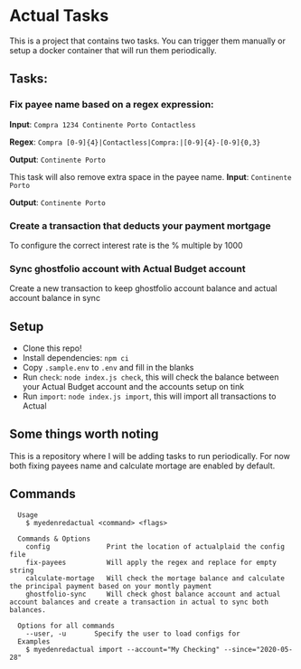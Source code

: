 # Actual Tasks
This is a project that contains two tasks. You can trigger them manually or setup a docker container that will run them periodically.

## Tasks:

### Fix payee name based on a regex expression:
**Input**: `Compra 1234 Continente Porto Contactless`

**Regex**: `Compra [0-9]{4}|Contactless|Compra:|[0-9]{4}-[0-9]{0,3}`

**Output**: `Continente Porto`

This task will also remove extra space in the payee name.
**Input**: `Continente       Porto` 

**Output**:  `Continente Porto` 

### Create a transaction that deducts your payment mortgage
To configure the correct interest rate is the % multiple by 1000

### Sync ghostfolio account with Actual Budget account
Create a new transaction to keep ghostfolio account balance and actual account balance in sync

## Setup

-   Clone this repo!
-   Install dependencies: `npm ci`
-   Copy `.sample.env` to `.env` and fill in the blanks
-   Run `check`: `node index.js check`, this will check the balance between your Actual Budget account and the accounts setup on tink
-   Run `import`: `node index.js import`, this will import all transactions to Actual

## Some things worth noting

This is a repository where I will be adding tasks to run periodically. For now both fixing payees name and calculate mortage are enabled by default.

## Commands


```
  Usage
    $ myedenredactual <command> <flags>

  Commands & Options
    config              Print the location of actualplaid the config file
    fix-payees          Will apply the regex and replace for empty string
    calculate-mortage   Will check the mortage balance and calculate the principal payment based on your montly payment
    ghostfolio-sync     Will check ghost balance account and actual account balances and create a transaction in actual to sync both balances.

  Options for all commands
    --user, -u       Specify the user to load configs for
  Examples
    $ myedenredactual import --account="My Checking" --since="2020-05-28"
```
